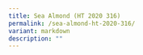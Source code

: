 ```yaml
---
title: Sea Almond (HT 2020 316)
permalink: /sea-almond-ht-2020-316/
variant: markdown
description: ""
---
```


